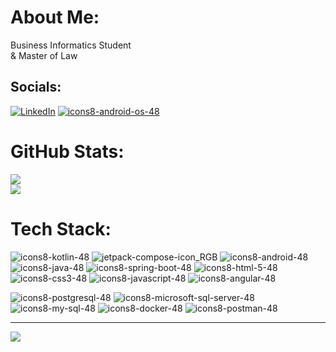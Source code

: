 # About Me:
Business Informatics Student <br>& Master of Law<br>


## Socials:
[![LinkedIn](https://user-images.githubusercontent.com/109519711/229432943-09e7e9f9-a27f-489b-9452-4070a151cdaf.png)](https://www.linkedin.com/in/jakub-nowak-333240247)
[![icons8-android-os-48](https://user-images.githubusercontent.com/109519711/229433764-8a531b0f-14f2-4faa-a453-85f728405bc6.png)](https://developers.google.com/profile/u/109261482746519157589)


# GitHub Stats:
![](https://github-readme-streak-stats.herokuapp.com/?user=legalad&theme=vision-friendly-dark&hide_border=true)<br/>
![](https://github-readme-stats.vercel.app/api/top-langs/?username=legalad&theme=vision-friendly-dark&hide_border=true&include_all_commits=false&count_private=false&layout=compact)

# Tech Stack:
![icons8-kotlin-48](https://user-images.githubusercontent.com/109519711/229430104-846c8bc5-3001-409f-8d05-fffcfce48953.png) ![jetpack-compose-icon_RGB](https://user-images.githubusercontent.com/109519711/229430607-48806a71-2dc8-4416-bb9e-3e9d0ac9428f.png)
 ![icons8-android-48](https://user-images.githubusercontent.com/109519711/229430485-50fbe93a-b0fa-4200-9252-2eb4699bea95.png)
![icons8-java-48](https://user-images.githubusercontent.com/109519711/229430861-79c25617-7e3f-492c-b8c8-6cb097b6ce75.png) ![icons8-spring-boot-48](https://user-images.githubusercontent.com/109519711/229430886-455159ed-6663-4076-8c3d-bb30689a6a8b.png) 
![icons8-html-5-48](https://user-images.githubusercontent.com/109519711/229431245-ab6df81f-aebe-4f98-96ce-140f2802c835.png)
![icons8-css3-48](https://user-images.githubusercontent.com/109519711/229431310-73d596d3-2189-4984-bdeb-6ecf5618917c.png)
![icons8-javascript-48](https://user-images.githubusercontent.com/109519711/229431476-51d640b5-a1cc-4ba3-a76b-4ffd2b107d81.png)
![icons8-angular-48](https://user-images.githubusercontent.com/109519711/229432038-2751c502-99ee-4a49-9684-b4925c1e55fc.png)

![icons8-postgresql-48](https://user-images.githubusercontent.com/109519711/229431509-a0d02ea3-381d-43b9-a422-400398d3ab0e.png)
![icons8-microsoft-sql-server-48](https://user-images.githubusercontent.com/109519711/229431526-1b8b0db1-9bb6-4652-9fd4-9807cd565285.png)
![icons8-my-sql-48](https://user-images.githubusercontent.com/109519711/229431548-0bb57e98-ddba-49fb-b005-6d2eac8ec0a8.png)
![icons8-docker-48](https://user-images.githubusercontent.com/109519711/229431564-02ac0090-fd26-49a8-a9a5-6f9683d42901.png)
![icons8-postman-48](https://user-images.githubusercontent.com/109519711/229431584-2ac960f3-5aa5-4e26-9ea3-13437b31b950.png)





---
[![](https://visitcount.itsvg.in/api?id=legalad&icon=1&color=4)](https://visitcount.itsvg.in) 

<!-- Proudly created with GPRM ( https://gprm.itsvg.in ) -->
